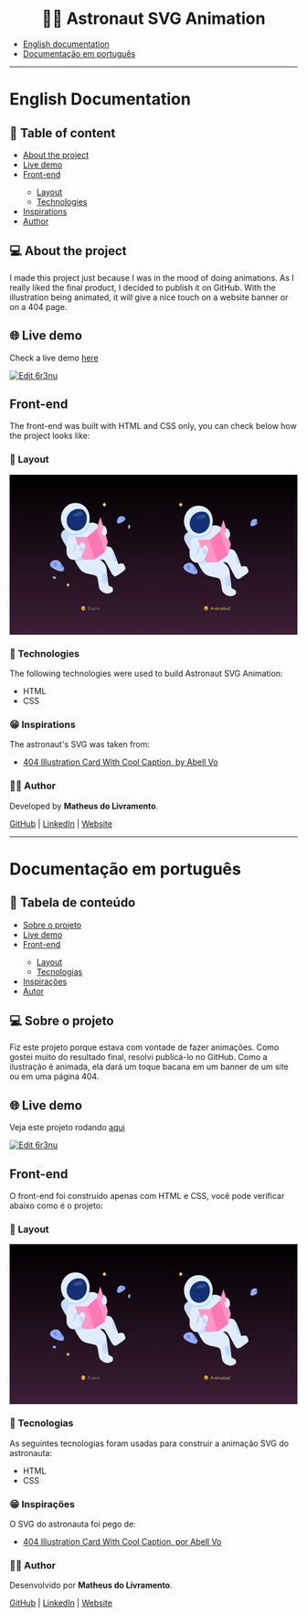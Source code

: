 <h1 align="center">👨‍🚀 Astronaut SVG Animation</h1>

<ul>
<li><a href="#english-documentation">English documentation</a></li>
<li><a href="#documentação-em-português">Documentação em português</a></li>
</ul>
<hr>
<h1 id="english-documentation">English Documentation</h1>
<h2>📜 Table of content</h2>

<!--ts-->
<ul>
    <li><a href="#about-the-project">About the project</a></li>
    <li><a href="#live-demo">Live demo</a></li>
    <li><a href="#front-end">Front-end</a></li>
    <ul>
        <li><a href="#layout">Layout</a></li>
        <li><a href="#technologies-front">Technologies</a></li>
    </ul>
    <li><a href="#inspirations">Inspirations</a></li>
    <li><a href="#author">Author</a></li>
</ul>
<!--te-->

<h2 id="about-the-project">💻 About the project</h2>

<p>I made this project just because I was in the mood of doing animations. As I really liked the final product, I decided to publish it on GitHub. With the illustration being animated, it will give a nice touch on a website banner or on a 404 page.</p>

<h2 id="live-demo">🌐 Live demo</h2>

<p>Check a live demo <a href="https://6r3nu.csb.app/">here</a></p>
<p><a href="https://codesandbox.io/s/loving-meadow-6r3nu?autoresize=1&fontsize=14&hidenavigation=1&theme=dark">
  <img alt="Edit 6r3nu" src="https://codesandbox.io/static/img/play-codesandbox.svg">
</a></p>

<h2 id="front-end">Front-end</h2>

<p>The front-end was built with HTML and CSS only, you can check below how the project looks like:</p>
<h3 id="layout">📐 Layout</h3>

<div style="display: flex">
    <img alt="Desktop 1" title="Astronaut" src="./src/assets/home.png" height="280"/>
</div>

<h3 id="technologies-front">🔨 Technologies</h3>

<p>The following technologies were used to build Astronaut SVG Animation:</p>
<ul>
<li>HTML</li>
<li>CSS</li>
</ul>
<h3 id="inspirations">😁 Inspirations</h3>

<p>The astronaut's SVG was taken from:</p>
<ul>
<li><a href="https://www.figma.com/community/file/1015219633030143857">404 Illustration Card With Cool Caption, by Abell Vo</a></li>
</ul>

<h3 id="author">👩‍🦲 Author</h3>

<p>Developed by <strong>Matheus do Livramento</strong>.</p>
<p><a href="https://github.com/livramatheus">GitHub</a> | <a href="https://www.linkedin.com/in/livramatheus">LinkedIn</a> | <a href="https://www.livramento.dev/">Website</a></p> 
<hr>
<h1 id="documentação-em-português">Documentação em português</h1>
<h2>📜 Tabela de conteúdo</h2>

<!--ts-->
<ul>
    <li><a href="#about-the-project-br">Sobre o projeto</a></li>
    <li><a href="#live-demo-br">Live demo</a></li>
    <li><a href="#front-end-br">Front-end</a></li>
    <ul>
        <li><a href="#layout-br">Layout</a></li>
        <li><a href="#technologies-front-br">Tecnologias</a></li>
    </ul>
    <li><a href="#inspirations-br">Inspirações</a></li>
    <li><a href="#autor-br">Autor</a></li>
</ul>
<!--te-->

<h2 id="about-the-project-br">💻 Sobre o projeto</h2>

<p>Fiz este projeto porque estava com vontade de fazer animações. Como gostei muito do resultado final, resolvi publicá-lo no GitHub. Como a ilustração é animada, ela dará um toque bacana em um banner de um site ou em uma página 404.</p>

<h2 id="live-demo-br">🌐 Live demo</h2>

<p>Veja este projeto rodando <a href="https://6r3nu.csb.app/">aqui</a></p>
<p><a href="https://codesandbox.io/s/loving-meadow-6r3nu?autoresize=1&fontsize=14&hidenavigation=1&theme=dark">
  <img alt="Edit 6r3nu" src="https://codesandbox.io/static/img/play-codesandbox.svg">
</a></p>

<h2 id="front-end-br">Front-end</h2>

<p>O front-end foi construído apenas com HTML e CSS, você pode verificar abaixo como é o projeto:</p>
<h3 id="layout-br">📐 Layout</h3>

<div style="display: flex">
    <img alt="Desktop 1" title="Astronauta" src="./src/assets/home.png" height="280"/>
</div>

<h3 id="technologies-front-br">🔨 Tecnologias</h3>

<p>As seguintes tecnologias foram usadas para construir a animação SVG do astronauta:</p>
<ul>
<li>HTML</li>
<li>CSS</li>
</ul>
<h3 id="inspirations-br">😁 Inspirações</h3>

<p>O SVG do astronauta foi pego de:</p>
<ul>
<li><a href="https://www.figma.com/community/file/1015219633030143857">404 Illustration Card With Cool Caption, por Abell Vo</a></li>
</ul>

<h3 id="autor-br">👩‍🦲 Author</h3>

<p>Desenvolvido por <strong>Matheus do Livramento</strong>.</p>
<p><a href="https://github.com/livramatheus">GitHub</a> | <a href="https://www.linkedin.com/in/livramatheus">LinkedIn</a> | <a href="https://www.livramento.dev/">Website</a></p>
